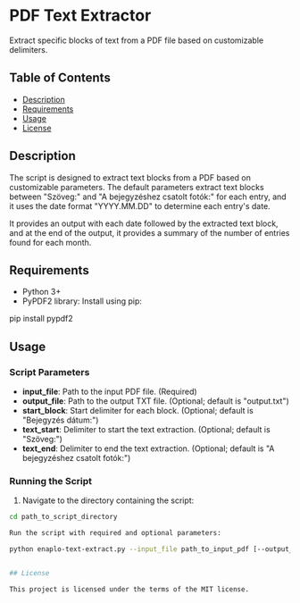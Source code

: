 # PDF Text Extractor

Extract specific blocks of text from a PDF file based on customizable delimiters.

## Table of Contents

- [Description](#description)
- [Requirements](#requirements)
- [Usage](#usage)
- [License](#license)

## Description

The script is designed to extract text blocks from a PDF based on customizable parameters. The default parameters extract text blocks between "Szöveg:" and "A bejegyzéshez csatolt fotók:" for each entry, and it uses the date format "YYYY.MM.DD" to determine each entry's date.

It provides an output with each date followed by the extracted text block, and at the end of the output, it provides a summary of the number of entries found for each month.

## Requirements

- Python 3+
- PyPDF2 library: Install using pip:

pip install pypdf2


## Usage

### Script Parameters

- **input_file**: Path to the input PDF file. (Required)
- **output_file**: Path to the output TXT file. (Optional; default is "output.txt")
- **start_block**: Start delimiter for each block. (Optional; default is "Bejegyzés dátum:")
- **text_start**: Delimiter to start the text extraction. (Optional; default is "Szöveg:")
- **text_end**: Delimiter to end the text extraction. (Optional; default is "A bejegyzéshez csatolt fotók:")

### Running the Script

1. Navigate to the directory containing the script:

 ```bash
 cd path_to_script_directory

Run the script with required and optional parameters:

python enaplo-text-extract.py --input_file path_to_input_pdf [--output_file path_to_output_txt] [--start_block custom_start_block] [--text_start custom_text_start] [--text_end custom_text_end]


## License

This project is licensed under the terms of the MIT license.

